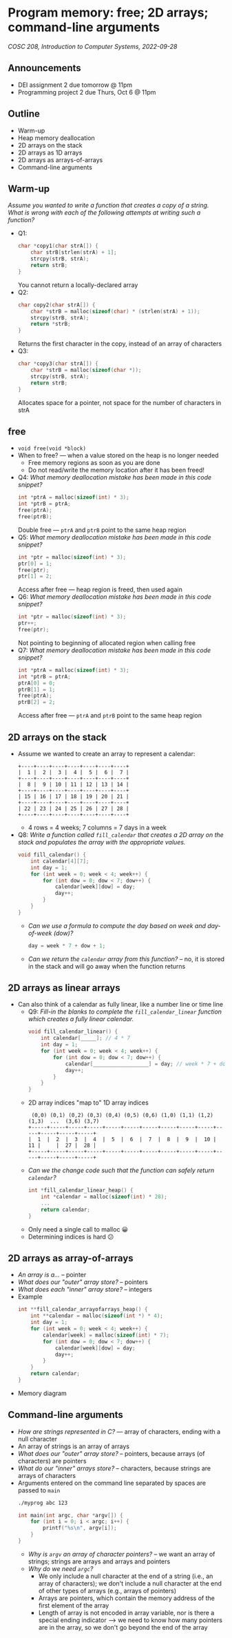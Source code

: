 # Program memory: free; 2D arrays; command-line arguments
_COSC 208, Introduction to Computer Systems, 2022-09-28_

## Announcements
* DEI assignment 2 due tomorrow @ 11pm
* Programming project 2 due Thurs, Oct 6 @ 11pm

## Outline
* Warm-up
* Heap memory deallocation
* 2D arrays on the stack
* 2D arrays as 1D arrays
* 2D arrays as arrays-of-arrays
* Command-line arguments

## Warm-up
_Assume you wanted to write a function that creates a copy of a string. What is wrong with each of the following attempts at writing such a function?_
* Q1:
    ```C
    char *copy1(char strA[]) {
        char strB[strlen(strA) + 1];
        strcpy(strB, strA);
        return strB;
    }
    ```
    You cannot return a locally-declared array
* Q2:
    ```C
    char copy2(char strA[]) {
        char *strB = malloc(sizeof(char) * (strlen(strA) + 1));
        strcpy(strB, strA);
        return *strB;
    }
    ```
    Returns the first character in the copy, instead of an array of characters
* Q3:
    ```C
    char *copy3(char strA[]) {
        char *strB = malloc(sizeof(char *));
        strcpy(strB, strA);
        return strB;
    }
    ```
    Allocates space for a pointer, not space for the number of characters in strA

## free
* `void free(void *block)`
* When to free? — when a value stored on the heap is no longer needed
    * Free memory regions as soon as you are done
    * Do not read/write the memory location after it has been freed!
* Q4: _What memory deallocation mistake has been made in this code snippet?_
    ```C
    int *ptrA = malloc(sizeof(int) * 3);
    int *ptrB = ptrA;
    free(ptrA);
    free(ptrB);
    ```
    Double free — `ptrA` and `ptrB` point to the same heap region
* Q5: _What memory deallocation mistake has been made in this code snippet?_
    ```C
    int *ptr = malloc(sizeof(int) * 3);
    ptr[0] = 1;
    free(ptr);
    ptr[1] = 2;
    ```
    Access after free — heap region is freed, then used again
* Q6: _What memory deallocation mistake has been made in this code snippet?_
    ```C
    int *ptr = malloc(sizeof(int) * 3);
    ptr++;
    free(ptr);
    ```
    Not pointing to beginning of allocated region when calling free
* Q7: _What memory deallocation mistake has been made in this code snippet?_
    ```C
    int *ptrA = malloc(sizeof(int) * 3);
    int *ptrB = ptrA;
    ptrA[0] = 0;
    ptrB[1] = 1;
    free(ptrA);
    ptrB[2] = 2;
    ```
    Access after free — `ptrA` and `ptrB` point to the same heap region

## 2D arrays on the stack
* Assume we wanted to create an array to represent a calendar:
    ```
    +----+----+----+----+----+----+----+
    |  1 |  2 |  3 |  4 |  5 |  6 |  7 |
    +----+----+----+----+----+----+----+
    |  8 |  9 | 10 | 11 | 12 | 13 | 14 |
    +----+----+----+----+----+----+----+
    | 15 | 16 | 17 | 18 | 19 | 20 | 21 |
    +----+----+----+----+----+----+----+
    | 22 | 23 | 24 | 25 | 26 | 27 | 28 |
    +----+----+----+----+----+----+----+
    ```
    * 4 rows = 4 weeks; 7 columns = 7 days in a week
* Q8: _Write a function called `fill_calendar` that creates a 2D array on the stack and populates the array with the appropriate values._
    ```C
    void fill_calendar() {
        int calendar[4][7];
        int day = 1;
        for (int week = 0; week < 4; week++) {
            for (int dow = 0; dow < 7; dow++) {
                calendar[week][dow] = day;
                day++;
            }
        }
    }
    ```
    * _Can we use a formula to compute the day based on week and day-of-week (dow)?_
        ```C
        day = week * 7 + dow + 1;
        ```
    * _Can we return the `calendar` array from this function?_ – no, it is stored in the stack and will go away when the function returns

## 2D arrays as linear arrays
* Can also think of a calendar as fully linear, like a number line or time line
    * Q9: _Fill-in the blanks to complete the `fill_calendar_linear` function which creates a fully linear calendar._
        ```C
        void fill_calendar_linear() {
            int calendar[_____]; // 4 * 7
            int day = 1;
            for (int week = 0; week < 4; week++) {
                for (int dow = 0; dow < 7; dow++) {
                    calendar[__________________] = day; // week * 7 + dow
                    day++;
                }
            }
        }
        ```
    * 2D array indices "map to" 1D array indices
        ```
         (0,0) (0,1) (0,2) (0,3) (0,4) (0,5) (0,6) (1,0) (1,1) (1,2) (1,3)  ...  (3,6) (3,7)
        +-----+-----+-----+-----+-----+-----+-----+-----+-----+-----+-----+-----+-----+-----+
        |  1  |  2  |  3  |  4  |  5  |  6  |  7  |  8  |  9  |  10 |  11 |     |  27 |  28 |
        +-----+-----+-----+-----+-----+-----+-----+-----+-----+-----+-----+-----+-----+-----+
        ```
    * _Can we the change code such that the function can safely return `calendar`?_
        ```C
        int *fill_calendar_linear_heap() {
            int *calendar = malloc(sizeof(int) * 28);
            ...
            return calendar;
        }
        ```
    * Only need a single call to malloc 😀
    * Determining indices is hard 😕

## 2D arrays as array-of-arrays
* _An array is a..._ – pointer
* _What does our "outer" array store?_ – pointers
* _What does each "inner" array store?_ – integers
* Example
    ```C
    int **fill_calendar_arrayofarrays_heap() {
        int **calendar = malloc(sizeof(int *) * 4);
        int day = 1;
        for (int week = 0; week < 4; week++) {
            calendar[week] = malloc(sizeof(int) * 7);
            for (int dow = 0; dow < 7; dow++) {
                calendar[week][dow] = day;
                day++;
            }
        }
        return calendar;
    }
    ```
* Memory diagram

## Command-line arguments
* _How are strings represented in C?_ — array of characters, ending with a null character
* An array of strings is an array of arrays
* _What does our "outer" array store?_ – pointers, because arrays (of characters) are pointers
* _What do our "inner" arrays store?_ – characters, because strings are arrays of characters
* Arguments entered on the command line separated by spaces are passed to `main`
    ```bash
    ./myprog abc 123
    ```
    ```C
    int main(int argc, char *argv[]) {
        for (int i = 0; i < argc; i++) {
            printf("%s\n", argv[i]);
        }
    }
    ```
    * _Why is `argv` an array of character pointers?_ – we want an array of strings; strings are arrays and arrays and pointers
    * _Why do we need `argc`?_
        * We only include a null character at the end of a string (i.e., an array of characters); we don't include a null character at the end of other types of arrays (e.g., arrays of pointers)
        * Arrays are pointers, which contain the memory address of the first element of the array
        * Length of array is not encoded in array variable, nor is there a special ending indicator --> we need to know how many pointers are in the array, so we don't go beyond the end of the array